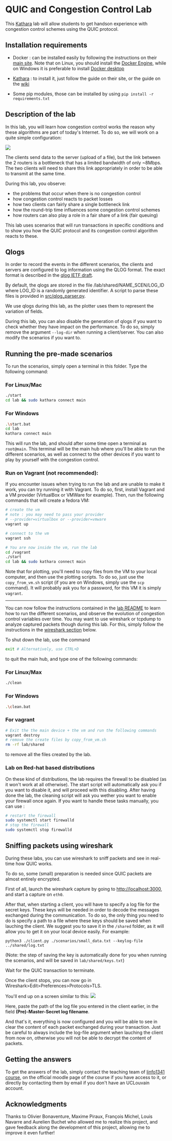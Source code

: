 # QUIC and Congestion Control Lab

This [Kathara](https://www.kathara.org/) lab will allow students to get handson experience with congestion control schemes using the QUIC protocol.

## Installation requirements

- Docker : can be installed easily by following the instructions on their [main site](https://docs.docker.com/get-docker/). Note that on Linux, you should install the [Docker Engine](https://docs.docker.com/engine/install/), while on Windows it is preferable to install [Docker desktop](https://docs.docker.com/desktop/install/windows-install/) 
  
- [Kathara](https://www.kathara.org/) : to install it, just follow the guide on their site, or the guide on the [wiki](https://github.com/KatharaFramework/Kathara/wiki)

- Some pip modules, those can be installed by using `pip install -r requirements.txt`

## Description of the lab

In this lab, you will learn how congestion control works the reason why these algorithms are part of today's Internet.
To do so, we will work on a quite simple configuration:

![](images/topology_student.drawio.png)

The clients send data to the server (upload of a file), but the link between the 2 routers is a bottleneck that has a limited bandwidth of only ~8Mbps. The two clients will need to share this link appropriately in order to be able to transmit at the same time.

During this lab, you observe:
- the problems that occur when there is no congestion control
- how congestion control reacts to packet losses
- how two clients can  fairly share a single bottleneck link
- how the round-trip time influences some congestion control schemes 
- how routers can also play a role in a fair share of a link (fair queuing)

This lab uses scenarios that will run transactions in specific conditions and to show you how the QUIC protocol and its congestion control algorithm reacts to these.

## Qlogs

In order to record the events in the different scenarios, the clients and servers are configured to log information using the QLOG format. The exact format is described in the [qlog IETF draft](https://datatracker.ietf.org/doc/draft-ietf-quic-qlog-main-schema/).

By default, the qlogs are stored in the file /lab/shared/NAME_SCEN/LOG_ID where LOG_ID is a randomly generated identifier. A script to parse these files is provided in [src/qlog_parser.py](src/qlog_parser.py).

We use qlogs during this lab, as the plotter uses them to represent the variation of fields.

During this lab, you can also disable the generation of qlogs if you want to check whether they have impact on the performance. To do so, simply remove the argument `--log-dir` when running a client/server. You can also modify the scenarios if you want to.

## Running the pre-made scenarios

To run the scenarios, simply open a terminal in this folder. Type the following command:

### For Linux/Mac
```bash
./start
cd lab && sudo kathara connect main
```
### For Windows
```bash
.\start.bat
cd lab
kathara connect main
```

This will run the lab, and should after some time open a terminal as `root@main`. This terminal will be the main hub where you'll be able to run the different scenarios, as well as connect to the other devices if you want to play by yourself with the congestion control.

### Run on Vagrant (not recommended):
If you encounter issues when trying to run the lab and are unable to make it work, you can try running it with Vagrant. To do so, first, install Vagrant and a VM provider (VirtualBox or VMWare for example). Then, run the following commands that will create a fedora VM:

```bash
# create the vm
# note : you may need to pass your provider
# --provider=virtualbox or --provider=vmware
vagrant up  

# connect to the vm
vagrant ssh

# You are now inside the vm, run the lab
cd /vagrant
./start
cd lab && sudo kathara connect main
```

Note that for plotting, you'll need to copy files from the VM to your local computer, and then use the plotting scripts. To do so, just use the `copy_from_vm.sh` script (if you are on Windows, simply use the `scp` command). It will probably ask you for a password, for this VM it is simply `vagrant`.

---

You can now follow the instructions contained in the [lab README](lab/README.md) to learn how to run the different scenarios, and observe the evolution of congestion control variables over time. You may want to use wireshark or tcpdump to analyze captured packets though during this lab. For this, simply follow the instructions in the [wireshark section](#sniffing-packets-using-wireshark) below.

To shut down the lab, use the command 
```bash
exit # Alternatively, use CTRL+D
```
to quit the main hub, and type one of the following commands:
### For Linux/Max
```bash
./clean 
```
### For Windows
```bash
.\clean.bat
```
### For vagrant
```bash
# Exit the the main device + the vm and run the following commands
vagrant destroy
# remove the create files by copy_from_vm.sh
rm -rf lab/shared  
``` 
to remove all the files created by the lab.

### Lab on Red-hat based distributions

On these kind of distributions, the lab requires the firewall to be disabled (as it won't work at all otherwise). The start script will automatically ask you if you want to disable it, and will proceed with this disabling. After having done the lab, the cleaning script will ask you wether you want to enable your firewall once again. If you want to handle these tasks manually, you can use :
```bash
# restart the firewall
sudo systemctl start firewalld  
# stop the firewall
sudo systemctl stop firewalld   
```

## Sniffing packets using wireshark

During these labs, you can use wireshark to sniff packets and see in real-time how QUIC works.

To do so, some (small) preparation is needed since QUIC packets are almost entirely encrypted.

First of all, launch the wireshark capture by going to [http://localhost:3000](http://localhost:3000), and start a capture on `eth0`.

After that, when starting a client, you will have to specify a log file for the secret keys. These keys will be needed in order to decode the messages exchanged during the communication. To do so, the only thing you need to do is specify a path to a file where these keys should be saved when lauching the client. We suggest you to save it in the `/shared` folder, as it will allow you to get it on your local device easily. For example:

```
python3 ./client.py ./scenarios/small_data.txt --keylog-file ../shared/log.txt
```

(Note: the step of saving the key is automatically done for you when running the scenarios, and will be saved in `lab/shared/keys.txt`)

Wait for the QUIC transaction to terminate.

Once the client stops, you can now go in Wireshark>Edit>Preferences>Protocols>TLS.

You'll end up on a screen similar to this: ![](images/tls_screen.png)

Here, paste the path of the log file you entered in the client earlier, in the field **(Pre)-Master-Secret log filename**. 

And that's it, everything is now configured and you will be able to see in clear the content of each packet exchanged during your transaction. Just be careful to always include the log-file argument when lauching the client from now on, otherwise you will not be able to decrypt the content of packets.

## Getting the answers

To get the answers of the lab, simply contact the teaching team of [linfo1341 course](https://uclouvain.be/cours-2023-linfo1341), on the official moodle page of the course if you have access to it, or directly by contacting them by email if you don't have an UCLouvain account.

## Acknowledgments
Thanks to Olivier Bonaventure, Maxime Piraux, François Michel, Louis Navarre and Aurelien Buchet who allowed me to realize this project, and gave feedback along the development of this project, allowing me to improve it even further!

